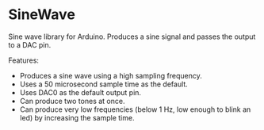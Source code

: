 # SineWave
Sine wave library for Arduino.  Produces a sine signal and passes the output to a DAC pin.

Features:
<ul>
<li>Produces a sine wave using a high sampling frequency. 
<li>Uses a 50 microsecond sample time as the default.
<li>Uses DAC0 as the default output pin.
<li>Can produce two tones at once.
<li>Can produce very low frequencies (below 1 Hz, low enough to blink an led) by increasing the sample time.
</ul>

